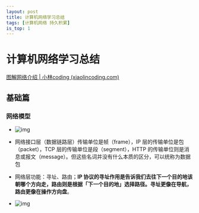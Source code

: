 ```yaml
---
layout: post
title: 计算机网络学习总结
tags: [计算机网络 持久积累]
is_top: 1
---
```


# 计算机网络学习总结

[图解网络介绍 | 小林coding (xiaolincoding.com)](https://xiaolincoding.com/network/)

## 基础篇

### 网络模型

- ![img](https://pic2.zhimg.com/80/v2-c29b86bf577e18f4c94bef7b84d590e9_720w.webp)

- 网络接口层（数据链路层）传输单位是帧（frame），IP 层的传输单位是包（packet），TCP 层的传输单位是段（segment），HTTP 的传输单位则是消息或报文（message）。但这些名词并没有什么本质的区分，可以统称为数据包

- 网络层功能：寻址、路由；**IP 协议的寻址作用是告诉我们去往下一个目的地该朝哪个方向走，路由则是根据「下一个目的地」选择路径。寻址更像在导航，路由更像在操作方向盘**。

- ![img](https://cdn.xiaolincoding.com/gh/xiaolincoder/ImageHost/%E8%AE%A1%E7%AE%97%E6%9C%BA%E7%BD%91%E7%BB%9C/%E9%94%AE%E5%85%A5%E7%BD%91%E5%9D%80%E8%BF%87%E7%A8%8B/12.jpg)
